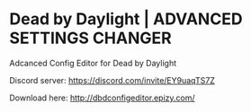 # Dead by Daylight | ADVANCED SETTINGS CHANGER
Adcanced Config Editor for Dead by Daylight

Discord server: https://discord.com/invite/EY9uaqTS7Z

Download here: http://dbdconfigeditor.epizy.com/
